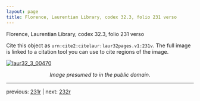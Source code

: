 ```yaml
---
layout: page
title: Florence, Laurentian Library, codex 32.3, folio 231 verso
---
```


Florence, Laurentian Library, codex 32.3, folio 231 verso

Cite this object as `urn:cite2:citelaur:laur32pages.v1:231v`.  The full image is linked to a citation tool you can use to cite regions of the image.

[![laur32_3_00470](http://www.homermultitext.org/iipsrv?IIIF=/project/homer/pyramidal/deepzoom/citelaur/laur32imgs/v1/laur32_3_00470.tif/full/800,/0/default.jpg)](http://www.homermultitext.org/ict2/?urn=urn:cite2:citelaur:laur32imgs.v1:laur32_3_00470) 

<p style="text-align: center; font-style: italic;">Image presumed to in the public domain.</p>

---

previous: [231r](../231r/) | next: [232r](../232r/)
